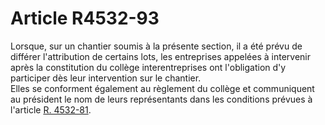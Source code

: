 # Article R4532-93

  
Lorsque, sur un chantier soumis à la présente section, il a été prévu de différer l'attribution de certains lots, les entreprises appelées à intervenir après la constitution du collège interentreprises ont l'obligation d'y participer dès leur intervention sur le chantier.   
Elles se conforment également au règlement du collège et communiquent au président le nom de leurs représentants dans les conditions prévues à l'article [R. 4532-81][1].

 [1]: /affichCodeArticle.do?cidTexte=LEGITEXT000006072050&idArticle=LEGIARTI000018491958&dateTexte=&categorieLien=cid